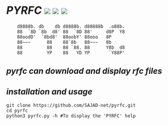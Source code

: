 # *PYRFC*   <img src="https://img.shields.io/badge/License-GPLv3-blue"/> <img src="https://img.shields.io/badge/python-up%20to%20date-red"/>  <img src="https://img.shields.io/badge/version-0.4-yellow"/>

        d8888b. db    db d8888b. d88888b  .o88b.
        88  `8D `8b  d8' 88  `8D 88'     d8P  Y8
        88oodD'  `8bd8'  88oobY' 88ooo   8P      
        88~~~      88    88`8b   88~~~   8b      
        88         88    88 `88. 88      Y8b  d8
        88         YP    88   YD YP       `Y88P'


## *pyrfc can download and display rfc files*

## *installation and usage*

    git clone https://github.com/SAJAD-net/pyrfc.git
    cd pyrfc
    python3 pyrfc.py -h #To display the 'PYRFC' help
